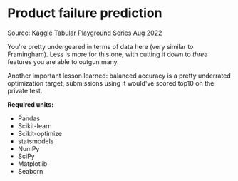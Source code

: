 # Product failure prediction

Source: [Kaggle Tabular Playground Series Aug 2022](https://www.kaggle.com/competitions/tabular-playground-series-aug-2022)

You're pretty undergeared in terms of data here (very similar to Framingham). Less is more for this one, with cutting it down to *three* features you are able to outgun many.

Another important lesson learned: balanced accuracy is a pretty underrated optimization target, submissions using it would've scored top10 on the private test.

**Required units:**
- Pandas
- Scikit-learn
- Scikit-optimize
- statsmodels
- NumPy
- SciPy
- Matplotlib
- Seaborn
